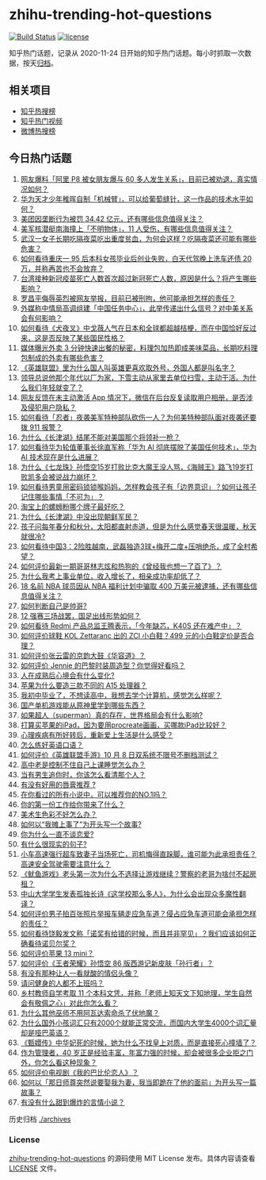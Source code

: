# zhihu-trending-hot-questions

[![Build Status](https://github.com/justjavac/zhihu-trending-hot-questions/workflows/ci/badge.svg?branch=master)](https://github.com/justjavac/zhihu-trending-hot-questions/actions)
[![license](https://img.shields.io/github/license/justjavac/zhihu-trending-hot-questions)](https://github.com/justjavac/zhihu-trending-hot-questions/blob/master/LICENSE)

知乎热门话题，记录从 2020-11-24 日开始的知乎热门话题。每小时抓取一次数据，按天[归档](./archives)。

## 相关项目

- [知乎热搜榜](https://github.com/justjavac/zhihu-trending-top-search)
- [知乎热门视频](https://github.com/justjavac/zhihu-trending-hot-video)
- [微博热搜榜](https://github.com/justjavac/weibo-trending-hot-search)

## 今日热门话题

<!-- BEGIN -->
<!-- 最后更新时间 Sat Oct 09 2021 05:01:42 GMT+0800 (China Standard Time) -->

1. [网友爆料「阿里 P8 被女朋友爆与 60 多人发生关系」，目前已被劝退，真实情况如何？](https://www.zhihu.com/question/491149443)
1. [华为天才少年稚晖自制「机械臂」，可以给葡萄缝针，这一作品的技术水平如何？](https://www.zhihu.com/question/491080130)
1. [美团因垄断行为被罚 34.42 亿元，还有哪些信息值得关注？](https://www.zhihu.com/question/491233018)
1. [美军核潜艇南海撞上「不明物体」，11 人受伤，有哪些信息值得关注？](https://www.zhihu.com/question/491123622)
1. [武汉一女子长期吃隔夜菜吃出重度贫血，为何会这样？吃隔夜菜还可能有哪些危害？](https://www.zhihu.com/question/491180627)
1. [如何看待重庆一 95 后本科女孩毕业后创业失败，白天代驾晚上洗车还债 20 万，并称再苦也不会放弃？](https://www.zhihu.com/question/491144726)
1. [台湾接种新冠疫苗死亡人数首次超过新冠死亡人数，原因是什么？将产生哪些影响？](https://www.zhihu.com/question/491156945)
1. [罗昌平侮辱英烈被网友举报，目前已被刑拘，他可能承担怎样的责任？](https://www.zhihu.com/question/491253358)
1. [外媒称中情局高调组建「中国任务中心」，此举传递出什么信号？对中美关系会有何影响？](https://www.zhihu.com/question/491174339)
1. [如何看待《犬夜叉》中戈薇人气在日本和全球都超越桔梗，而在中国恰好反过来，这是否反映了某些国民性格？](https://www.zhihu.com/question/370400897)
1. [媒体曝光外卖 3 分钟快速出餐的秘密，料理包加热即成美味菜品，长期吃料理包制成的外卖有哪些危害？](https://www.zhihu.com/question/491052565)
1. [《英雄联盟》里为什么国人叫英雄更喜欢取外号，外国人都是叫名字？](https://www.zhihu.com/question/437265184)
1. [领导总说他那个年代以厂为家，下雪主动从家里去单位扫雪，主动干活。为什么我们年轻就变了？](https://www.zhihu.com/question/488023922)
1. [网友反馈在未主动激活 App 情况下，微信在后台反复读取用户相册，是否涉及侵犯用户隐私？](https://www.zhihu.com/question/491251960)
1. [如何看待「忍者」夜袭美军特种部队砍伤一人？为何美特种部队面对夜袭还要拨 911 报警？](https://www.zhihu.com/question/490400240)
1. [为什么《长津湖》结尾不能对美国那个将领补一枪？](https://www.zhihu.com/question/490065654)
1. [如何看待华为轮值董事长徐直军称「华为 AI 彻底摆脱了美国任何技术」，华为 AI 技术现在是什么进展？](https://www.zhihu.com/question/489390355)
1. [为什么《七龙珠》孙悟空15岁打败比克大魔王没人骂，《海贼王》路飞19岁打败凯多会被说战力崩坏？](https://www.zhihu.com/question/491117043)
1. [如何看待男童用密码锁锁喉妈妈，怎样教会孩子有「边界意识」？如何让孩子记住哪些事情「不可为」？](https://www.zhihu.com/question/491159850)
1. [淘宝上的螺蛳粉哪个牌子最好吃？](https://www.zhihu.com/question/38206053)
1. [为什么《长津湖》中没出现朝鲜军民？](https://www.zhihu.com/question/489315173)
1. [孩子问每年春分和秋分，太阳都直射赤道，但是为什么感觉春天很温暖，秋天就很冷?](https://www.zhihu.com/question/489762699)
1. [如何看待中国3：2险胜越南，武磊独造3球+梅开二度+压哨绝杀，成了全村希望？](https://www.zhihu.com/question/491115695)
1. [如何评价最新一期哥哥林志炫和热狗的《曾经我也想一了百了》？](https://www.zhihu.com/question/491011052)
1. [为什么我考上事业单位，收入增长了，相亲成功率却低了？](https://www.zhihu.com/question/490973206)
1. [18 名前 NBA 球员因从 NBA 福利计划中骗取 400 万美元被逮捕，还有哪些信息值得关注？](https://www.zhihu.com/question/491090901)
1. [如何判断自己是帅哥?](https://www.zhihu.com/question/475005927)
1. [12 强赛三场战罢，国足出线形势如何？](https://www.zhihu.com/question/491253309)
1. [如何看待 Redmi 产品总监王腾表示，「今年缺芯，K40S 还在难产中」？](https://www.zhihu.com/question/491154759)
1. [如何评价球鞋 KOL Zettaranc 出的 ZCI 小白鞋？499 元的小白鞋定价是否合理？](https://www.zhihu.com/question/490689416)
1. [如何评价张云雷的京韵大鼓《华容道》？](https://www.zhihu.com/question/491200715)
1. [如何评价 Jennie 的巴黎时装周造型？你觉得好看吗？](https://www.zhihu.com/question/490799816)
1. [人在成熟后心境会有什么变化?](https://www.zhihu.com/question/479695937)
1. [苹果为什么要造三款不同的 A15 处理器？](https://www.zhihu.com/question/489881460)
1. [我初中毕业了，不想读高中，我想去学个计算机，感觉怎么样呢？](https://www.zhihu.com/question/480521617)
1. [国产单机游戏能从原神里学到哪些东西？](https://www.zhihu.com/question/434142257)
1. [如果超人（superman）真的存在，世界格局会有什么影响?](https://www.zhihu.com/question/335429797)
1. [打算买苹果的iPad，因为要用procreate画画，买哪款iPad比较好？](https://www.zhihu.com/question/388441069)
1. [心理疾病有所好转后，重新爱上生活是什么感受？](https://www.zhihu.com/question/491272670)
1. [怎么练好英语口语？](https://www.zhihu.com/question/20097263)
1. [如何评价《英雄联盟手游》10 月 8 日双系统不限号不删档测试？](https://www.zhihu.com/question/491103003)
1. [高中老是控制不住自己上课睡觉怎么办？](https://www.zhihu.com/question/489439007)
1. [当有男生追你时，你该怎么看清那个人？](https://www.zhihu.com/question/342163331)
1. [有没有好用的唇膏推荐 ?](https://www.zhihu.com/question/488172110)
1. [在你看过的所有小说中，可以推荐你的NO.1吗？](https://www.zhihu.com/question/480588496)
1. [你的第一份工作给你带来了什么？](https://www.zhihu.com/question/485544405)
1. [美术生色彩不好怎么办？](https://www.zhihu.com/question/478398486)
1. [如何以“我摊上事了”为开头写一个故事?](https://www.zhihu.com/question/485644367)
1. [你为什么一直不谈恋爱?](https://www.zhihu.com/question/484871479)
1. [有什么很现实的句子?](https://www.zhihu.com/question/485610430)
1. [小车高速强行超车致妻子当场死亡，司机悔得直跺脚，谁可能为此承担责任？高速安全驾驶需要注意什么？](https://www.zhihu.com/question/491054094)
1. [《鱿鱼游戏》老头第一次为什么不选择让游戏继续？警察的老哥为啥付不起房租？](https://www.zhihu.com/question/488922215)
1. [中山大学学生发表孤独长诗《这学校那么多人》，为什么会出现众多魔性翻译？](https://www.zhihu.com/question/490687710)
1. [如何评价男子拍百张照片举报车辆走应急车道？侵占应急车道可能会承担怎样的责任？](https://www.zhihu.com/question/490981875)
1. [如何看待饶毅发文称「诺奖有给错的时候，而且并非罕见」？我们应该如何正确看待诺贝尔奖？](https://www.zhihu.com/question/490978971)
1. [如何评价苹果 13 mini？](https://www.zhihu.com/question/487376302)
1. [如何评价《王者荣耀》孙悟空 86 版西游记新皮肤「孙行者」？](https://www.zhihu.com/question/491082708)
1. [有没有那种让人一看就酸的情侣头像？](https://www.zhihu.com/question/432753689)
1. [请问健身的人都不上班吗？](https://www.zhihu.com/question/422647027)
1. [乡村教师自学考取 11 个本科文凭，并称「老师上知天文下知地理，学生自然会有敬佩之心」对此你怎么看？](https://www.zhihu.com/question/491140759)
1. [为什么其他巫师不用阿瓦达索命杀了伏地魔？](https://www.zhihu.com/question/488136495)
1. [为什么国外小孩词汇只有2000个就能正常交流，而国内大学生4000个词汇量却是哑巴英语？](https://www.zhihu.com/question/377998055)
1. [《甄嬛传》中华妃死的时候，她为什么不找皇上对质，而是直接死心撞墙了？](https://www.zhihu.com/question/401760465)
1. [作为管理者，40 岁正是经验丰富，年富力强的时候，却会被很多企业拒之门外，你怎么看这种现象？](https://www.zhihu.com/question/490070400)
1. [如何评价电视剧《我的巴比伦恋人》？](https://www.zhihu.com/question/489264139)
1. [如何以「那日师尊突然说要娶我为妻，我当即跪在了他的面前」为开头写一篇故事？](https://www.zhihu.com/question/490804630)
1. [有没有什么甜到爆炸的言情小说？](https://www.zhihu.com/question/479885247)

<!-- END -->

历史归档 [./archives](./archives)

### License

[zhihu-trending-hot-questions](https://github.com/justjavac/zhihu-trending-hot-questions)
的源码使用 MIT License 发布。具体内容请查看 [LICENSE](./LICENSE) 文件。

